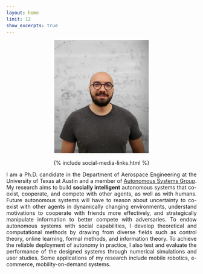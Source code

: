 ```yaml
---
layout: home
limit: 12
show_excerpts: true
---
```

<p align="center">
<img src="yagiz_savas_photo_2.jpeg" width="250"/>
</p>
<p align="center">
 {% include social-media-links.html %} 
</p>

<p align = "justify"> I am a Ph.D. candidate in the Department of Aerospace Engineering at the University of Texas at Austin and a member of <a href='https://www.ae.utexas.edu/facultysites/topcu/wiki/index.php/Main_Page'>Autonomous Systems Group</a>. My research aims to build <b>socially intelligent</b> autonomous systems that co-exist, cooperate, and compete with other agents, as well as with humans. Future autonomous systems will have to reason about uncertainty to co-exist with other agents in dynamically changing environments, understand motivations to cooperate with friends more effectively, and strategically manipulate information to better compete with adversaries. To endow autonomous systems with social capabilities, I develop theoretical and computational methods by drawing from diverse fields such as control theory, online learning, formal methods, and information theory. To achieve the reliable deployment of autonomy in practice, I also test and evaluate the performance of the designed systems through numerical simulations and user studies. Some applications of my research include mobile robotics, e-commerce, mobility-on-demand systems.</p>
